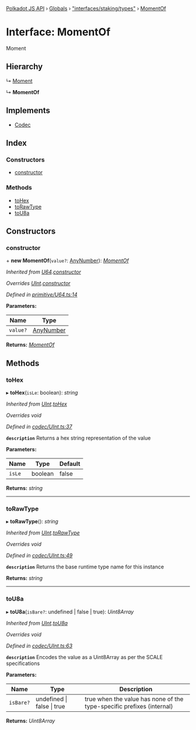 [Polkadot JS API](../README.md) › [Globals](../globals.md) › ["interfaces/staking/types"](../modules/_interfaces_staking_types_.md) › [MomentOf](_interfaces_staking_types_.momentof.md)

# Interface: MomentOf

Moment

## Hierarchy

  ↳ [Moment](_interfaces_runtime_types_.moment.md)

  ↳ **MomentOf**

## Implements

* [Codec](_types_.codec.md)

## Index

### Constructors

* [constructor](_interfaces_staking_types_.momentof.md#constructor)

### Methods

* [toHex](_interfaces_staking_types_.momentof.md#tohex)
* [toRawType](_interfaces_staking_types_.momentof.md#torawtype)
* [toU8a](_interfaces_staking_types_.momentof.md#tou8a)

## Constructors

###  constructor

\+ **new MomentOf**(`value?`: [AnyNumber](../modules/_types_.md#anynumber)): *[MomentOf](_interfaces_staking_types_.momentof.md)*

*Inherited from [U64](../classes/_primitive_u64_.u64.md).[constructor](../classes/_primitive_u64_.u64.md#constructor)*

*Overrides [UInt](../classes/_codec_uint_.uint.md).[constructor](../classes/_codec_uint_.uint.md#constructor)*

*Defined in [primitive/U64.ts:14](https://github.com/polkadot-js/api/blob/d41f6ec3ef/packages/types/src/primitive/U64.ts#L14)*

**Parameters:**

Name | Type |
------ | ------ |
`value?` | [AnyNumber](../modules/_types_.md#anynumber) |

**Returns:** *[MomentOf](_interfaces_staking_types_.momentof.md)*

## Methods

###  toHex

▸ **toHex**(`isLe`: boolean): *string*

*Inherited from [UInt](../classes/_codec_uint_.uint.md).[toHex](../classes/_codec_uint_.uint.md#tohex)*

*Overrides void*

*Defined in [codec/UInt.ts:37](https://github.com/polkadot-js/api/blob/d41f6ec3ef/packages/types/src/codec/UInt.ts#L37)*

**`description`** Returns a hex string representation of the value

**Parameters:**

Name | Type | Default |
------ | ------ | ------ |
`isLe` | boolean | false |

**Returns:** *string*

___

###  toRawType

▸ **toRawType**(): *string*

*Inherited from [UInt](../classes/_codec_uint_.uint.md).[toRawType](../classes/_codec_uint_.uint.md#torawtype)*

*Overrides void*

*Defined in [codec/UInt.ts:49](https://github.com/polkadot-js/api/blob/d41f6ec3ef/packages/types/src/codec/UInt.ts#L49)*

**`description`** Returns the base runtime type name for this instance

**Returns:** *string*

___

###  toU8a

▸ **toU8a**(`isBare?`: undefined | false | true): *Uint8Array*

*Inherited from [UInt](../classes/_codec_uint_.uint.md).[toU8a](../classes/_codec_uint_.uint.md#tou8a)*

*Overrides void*

*Defined in [codec/UInt.ts:63](https://github.com/polkadot-js/api/blob/d41f6ec3ef/packages/types/src/codec/UInt.ts#L63)*

**`description`** Encodes the value as a Uint8Array as per the SCALE specifications

**Parameters:**

Name | Type | Description |
------ | ------ | ------ |
`isBare?` | undefined &#124; false &#124; true | true when the value has none of the type-specific prefixes (internal)  |

**Returns:** *Uint8Array*
